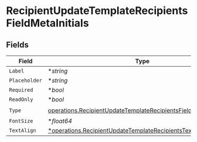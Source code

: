 # RecipientUpdateTemplateRecipientsFieldMetaInitials


## Fields

| Field                                                                                                                                                  | Type                                                                                                                                                   | Required                                                                                                                                               | Description                                                                                                                                            |
| ------------------------------------------------------------------------------------------------------------------------------------------------------ | ------------------------------------------------------------------------------------------------------------------------------------------------------ | ------------------------------------------------------------------------------------------------------------------------------------------------------ | ------------------------------------------------------------------------------------------------------------------------------------------------------ |
| `Label`                                                                                                                                                | **string*                                                                                                                                              | :heavy_minus_sign:                                                                                                                                     | N/A                                                                                                                                                    |
| `Placeholder`                                                                                                                                          | **string*                                                                                                                                              | :heavy_minus_sign:                                                                                                                                     | N/A                                                                                                                                                    |
| `Required`                                                                                                                                             | **bool*                                                                                                                                                | :heavy_minus_sign:                                                                                                                                     | N/A                                                                                                                                                    |
| `ReadOnly`                                                                                                                                             | **bool*                                                                                                                                                | :heavy_minus_sign:                                                                                                                                     | N/A                                                                                                                                                    |
| `Type`                                                                                                                                                 | [operations.RecipientUpdateTemplateRecipientsFieldMetaTypeInitials](../../models/operations/recipientupdatetemplaterecipientsfieldmetatypeinitials.md) | :heavy_check_mark:                                                                                                                                     | N/A                                                                                                                                                    |
| `FontSize`                                                                                                                                             | **float64*                                                                                                                                             | :heavy_minus_sign:                                                                                                                                     | N/A                                                                                                                                                    |
| `TextAlign`                                                                                                                                            | [*operations.RecipientUpdateTemplateRecipientsTextAlign1](../../models/operations/recipientupdatetemplaterecipientstextalign1.md)                      | :heavy_minus_sign:                                                                                                                                     | N/A                                                                                                                                                    |